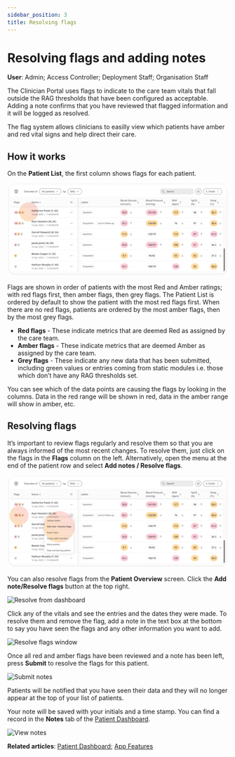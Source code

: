 ```yaml
---
sidebar_position: 3
title: Resolving flags
---
```

# Resolving flags and adding notes
**User**: Admin; Access Controller; Deployment Staff; Organisation Staff

The Clinician Portal uses flags to indicate to the care team vitals that fall outside the RAG thresholds that have been configured as acceptable. Adding a note confirms that you have reviewed that flagged information and it will be logged as resolved.

The flag system allows clinicians to easilly view which patients have amber and red vital signs and help direct their care. 
## How it works​
On the **Patient List**, the first column shows flags for each patient. 

![Flags columns](./assets/ResolveFlags01.png)

Flags are shown in order of patients with the most Red and Amber ratings; with red flags first, then amber flags, then grey flags. The Patient List is ordered by default to show the patient with the most red flags first. When there are no red flags, patients are ordered by the most amber flags, then by the most grey flags.
- **Red flags** - These indicate metrics that are deemed Red as assigned by the care team.
- **Amber flags** - These indicate metrics that are deemed Amber as assigned by the care team.
- **Grey flags** - These indicate any new data that has been submitted, including green values or entries coming from static modules i.e. those which don’t have any RAG thresholds set.

You can see which of the data points are causing the flags by looking in the columns. Data in the red range will be shown in red, data in the amber range will show in amber, etc.

## Resolving flags
It’s important to review flags regularly and resolve them so that you are always informed of the most recent changes.  To resolve them, just click on the flags in the **Flags** column on the left. Alternatively, open the menu at the end of the patient row and select **Add notes / Resolve flags**.

![Resolve from menu](./assets/ResolveFlags02.png)

You can also resolve flags from the **Patient Overview** screen. Click the **Add note/Resolve flags** button at the top right.

![Resolve from dashboard](./assets/ResolveFlags03.png)

Click any of the vitals and see the entries and the dates they were made. To resolve them and remove the flag, add a note in the text box at the bottom to say you have seen the flags and any other information you want to add.

![Resolve flags window](./assets/ResolveFlags04.png)

Once all red and amber flags have been reviewed and a note has been left, press **Submit** to resolve the flags for this patient.

![Submit notes](./assets/ResolveFlags05.png)

Patients will be notified that you have seen their data and they will no longer appear at the top of your list of patients.

Your note will be saved with your initials and a time stamp. You can find a record in the **Notes** tab of the [Patient Dashboard](../managing-health-data/patient-dashboard.md).

![View notes](./assets/ResolveFlags06.png)

**Related articles**: [Patient Dashboard](../managing-health-data/patient-dashboard.md); [App Features](../../admin-portal/managing-deployments/general-settings/app-features.md) 
